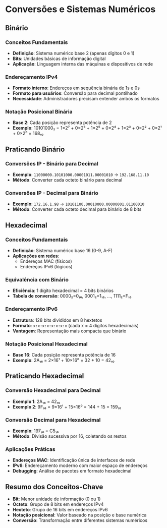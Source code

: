 # Conversões e Sistemas Numéricos

## Binário

### Conceitos Fundamentais
- **Definição**: Sistema numérico base 2 (apenas dígitos 0 e 1)
- **Bits**: Unidades básicas de informação digital
- **Aplicação**: Linguagem interna das máquinas e dispositivos de rede

### Endereçamento IPv4
- **Formato interno**: Endereços em sequência binária de 1s e 0s
- **Formato para usuários**: Conversão para decimal pontilhado
- **Necessidade**: Administradores precisam entender ambos os formatos

### Notação Posicional Binária
- **Base 2**: Cada posição representa potência de 2
- **Exemplo**: 10101000₂ = 1×2⁷ + 0×2⁶ + 1×2⁵ + 0×2⁴ + 1×2³ + 0×2² + 0×2¹ + 0×2⁰ = 168₁₀

## Praticando Binário

### Conversões IP - Binário para Decimal
- **Exemplo**: `11000000.10101000.00001011.00001010` → `192.168.11.10`
- **Método**: Converter cada octeto binário para decimal

### Conversões IP - Decimal para Binário  
- **Exemplo**: `172.16.1.98` → `10101100.00010000.00000001.01100010`
- **Método**: Converter cada octeto decimal para binário de 8 bits

## Hexadecimal

### Conceitos Fundamentais
- **Definição**: Sistema numérico base 16 (0-9, A-F)
- **Aplicações em redes**:
  - Endereços MAC (físicos)
  - Endereços IPv6 (lógicos)

### Equivalência com Binário
- **Eficiência**: 1 dígito hexadecimal = 4 bits binários
- **Tabela de conversão**: 0000₂=0₁₆, 0001₂=1₁₆, ..., 1111₂=F₁₆

### Endereçamento IPv6
- **Estrutura**: 128 bits divididos em 8 hextetos
- **Formato**: `x:x:x:x:x:x:x:x` (cada x = 4 dígitos hexadecimais)
- **Vantagem**: Representação mais compacta que binário

### Notação Posicional Hexadecimal
- **Base 16**: Cada posição representa potência de 16
- **Exemplo**: 2A₁₆ = 2×16¹ + 10×16⁰ = 32 + 10 = 42₁₀

## Praticando Hexadecimal

### Conversão Hexadecimal para Decimal
- **Exemplo 1**: 2A₁₆ = 42₁₀
- **Exemplo 2**: 9F₁₆ = 9×16¹ + 15×16⁰ = 144 + 15 = 159₁₀

### Conversão Decimal para Hexadecimal
- **Exemplo**: 197₁₀ = C5₁₆
- **Método**: Divisão sucessiva por 16, coletando os restos

### Aplicações Práticas
- **Endereços MAC**: Identificação única de interfaces de rede
- **IPv6**: Endereçamento moderno com maior espaço de endereços
- **Debugging**: Análise de pacotes em formato hexadecimal

## Resumo dos Conceitos-Chave
- **Bit**: Menor unidade de informação (0 ou 1)
- **Octeto**: Grupo de 8 bits em endereços IPv4
- **Hexteto**: Grupo de 16 bits em endereços IPv6
- **Notação posicional**: Valor baseado na posição e base numérica
- **Conversão**: Transformação entre diferentes sistemas numéricos
